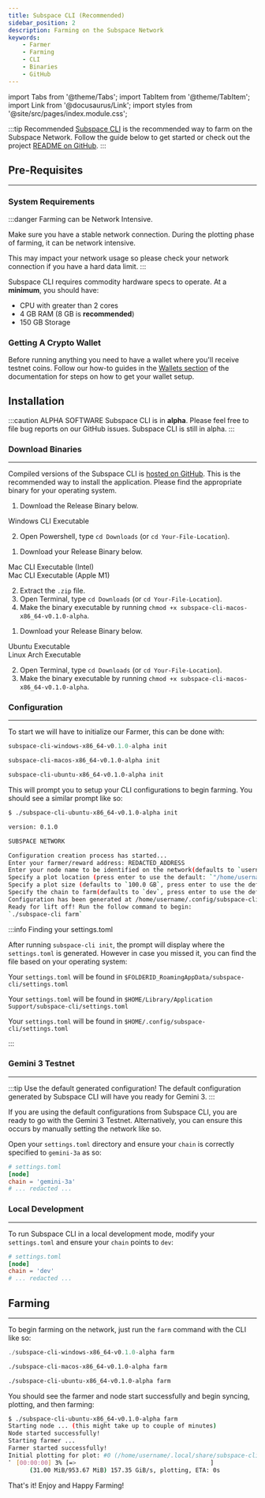 ```yaml
---
title: Subspace CLI (Recommended)
sidebar_position: 2
description: Farming on the Subspace Network
keywords:
    - Farmer
    - Farming
    - CLI
    - Binaries
    - GitHub
---
```


import Tabs from '@theme/Tabs';
import TabItem from '@theme/TabItem';
import Link from '@docusaurus/Link';
import styles from '@site/src/pages/index.module.css';


:::tip Recommended
[Subspace CLI](https://github.com/subspace/subspace-cli) is the recommended way to farm on the Subspace Network. Follow the guide below to get started or check out the project [README on GitHub](https://github.com/subspace/subspace-cli/blobl/main/README.md).
:::

## Pre-Requisites
---

### System Requirements

:::danger Farming can be Network Intensive.

Make sure you have a stable network connection. During the plotting phase of farming, it can be network intensive.

This may impact your network usage so please check your network connection if you have a hard data limit.
:::

Subspace CLI requires commodity hardware specs to operate. At a **minimum**, you should have:

* CPU with greater than 2 cores
* 4 GB RAM (8 GB is **recommended**)
* 150 GB Storage


### Getting A Crypto Wallet

Before running anything you need to have a wallet where you'll receive testnet coins. 
Follow our how-to guides in the [Wallets section](/docs/category/wallets/) of the documentation for steps on how to get your wallet setup.

## Installation

:::caution ALPHA SOFTWARE
Subspace CLI is  in **alpha**.
Please feel free to file bug reports on our GitHub issues.
Subspace CLI is still in alpha.
:::

### Download Binaries

---

Compiled versions of the Subspace CLI is [hosted on GitHub](https://github.com/subspace/subspace-cli/releases). This is the recommended way to install the application. Please find the appropriate binary for your operating system.

<Tabs groupId="OS">

<TabItem value="windows" label="🖼️ Windows" default>

1. Download the Release Binary below.
    
<div className={styles.buttons}>
    <Link
    className="button button--secondary button"
    to="https://github.com/subspace/subspace-cli/releases/download/v0.1.0-alpha/subspace-cli-windows-x86_64-v0.1.0-alpha.exe">
    Windows CLI Executable
    </Link>
</div>

2. Open Powershell, type `cd Downloads` (or `cd Your-File-Location`). 

</TabItem>

<TabItem value="macos" label="🍎macOS" default>

1. Download your Release Binary below. 

<div className={styles.buttons}>
    <Link
    className="button button--secondary button"
    to="https://github.com/subspace/subspace-cli/releases/download/v0.1.0-alpha/subspace-cli-macos-x86_64-v0.1.0-alpha.zip">
    Mac CLI Executable (Intel)
    </Link>
</div>
<div className={styles.buttons}>
    <Link
    className="button button--secondary button"
    to="https://github.com/subspace/subspace-cli/releases/download/v0.1.0-alpha/subspace-cli-macos-aarch64-v0.1.0-alpha.zip">
    Mac CLI Executable (Apple M1)
    </Link>
</div>

2. Extract the `.zip` file.
3. Open Terminal, type `cd Downloads` (or `cd Your-File-Location`).
4. Make the binary executable by running `chmod +x subspace-cli-macos-x86_64-v0.1.0-alpha`.

</TabItem>
<TabItem value="linux" label="🐧Ubuntu">

1. Download your Release Binary below. 

<div className={styles.buttons}>
    <Link
    className="button button--secondary button"
    to="https://github.com/subspace/subspace-cli/releases/download/v0.1.0-alpha/subspace-cli-Ubuntu-x86_64-v0.1.0-alpha">
    Ubuntu Executable
    </Link>
</div>
<div className={styles.buttons}>
    <Link
    className="button button--secondary button"
    to="https://github.com/subspace/subspace-cli/releases/download/v0.1.0-alpha/subspace-cli-ubuntu-aarch64-v0.1.0-alpha">
    Linux Arch Executable
    </Link>
</div>

2. Open Terminal, type `cd Downloads` (or `cd Your-File-Location`).
3. Make the binary executable by running `chmod +x subspace-cli-macos-x86_64-v0.1.0-alpha`.


</TabItem>

</Tabs>

### Configuration

---

To start we will have to initialize our Farmer, this can be done with:

<Tabs groupId="OS">
<TabItem value="windows" label="🖼️" default>

```powershell
subspace-cli-windows-x86_64-v0.1.0-alpha init
```

</TabItem>

<TabItem value="macos" label="🍎 macOS">

```bash
subspace-cli-macos-x86_64-v0.1.0-alpha init
```

</TabItem>

<TabItem value="linux" label="🐧">

```bash
subspace-cli-ubuntu-x86_64-v0.1.0-alpha init
```

</TabItem>
</Tabs>

This will prompt you to setup your CLI configurations to begin farming. You should see a similar prompt like so:

```bash
$ ./subspace-cli-ubuntu-x86_64-v0.1.0-alpha init

version: 0.1.0

SUBSPACE NETWORK

Configuration creation process has started...
Enter your farmer/reward address: REDACTED_ADDRESS
Enter your node name to be identified on the network(defaults to `username`, press enter to use the default):
Specify a plot location (press enter to use the default: `"/home/username/.local/share/subspace-cli/plots"`):
Specify a plot size (defaults to `100.0 GB`, press enter to use the default):
Specify the chain to farm(defaults to `dev`, press enter to use the default):
Configuration has been generated at /home/username/.config/subspace-cli
Ready for lift off! Run the follow command to begin:
`./subspace-cli farm`
```

:::info Finding your settings.toml

After running `subspace-cli init`, the prompt will display where the `settings.toml` is generated. However in case you missed it, you can find the file based on your operating system:

<Tabs groupId="OS">
<TabItem value="windows" label="🖼️ Windows" default>

Your `settings.toml` will be found in `$FOLDERID_RoamingAppData/subspace-cli/settings.toml`

</TabItem>

<TabItem value="macos" label="🍎macOS">

Your `settings.toml` will be found in `$HOME/Library/Application Support/subspace-cli/settings.toml`

</TabItem>

<TabItem value="linux" label="🐧Ubuntu">

Your `settings.toml` will be found in `$HOME/.config/subspace-cli/settings.toml`

</TabItem>
</Tabs>

:::






### Gemini 3 Testnet

---

:::tip Use the default generated configuration!
The default configuration generated by Subspace CLI will have you ready for Gemini 3.
:::

If you are using the default configurations from Subspace CLI, you are ready to go with the Gemini 3 Testnet. Alternatively, you can ensure this occurs by manually setting the network like so.

Open your `settings.toml` directory and ensure your `chain` is correctly specified to `gemini-3a` as so:


```toml
# settings.toml
[node]
chain = 'gemini-3a'
# ... redacted ... 
```

### Local Development

---

To run Subspace CLI in a local development mode, modify your `settings.toml` and ensure your `chain` points to `dev`:

```toml
# settings.toml
[node]
chain = 'dev'
# ... redacted ... 
```

## Farming

---

To begin farming on the network, just run the `farm` command with the CLI like so:

<Tabs groupId="OS">
<TabItem value="windows" label="🖼️ Windows" default>

```powershell
./subspace-cli-windows-x86_64-v0.1.0-alpha farm
```

</TabItem>

<TabItem value="macos" label="🍎 macOS">

```bash
./subspace-cli-macos-x86_64-v0.1.0-alpha farm
```

</TabItem>

<TabItem value="linux" label="🐧 Ubuntu">

```bash
./subspace-cli-ubuntu-x86_64-v0.1.0-alpha farm
```

</TabItem>
</Tabs>

You should see the farmer and node start successfully and begin syncing, plotting, and then farming:

```bash
$ ./subspace-cli-ubuntu-x86_64-v0.1.0-alpha farm
Starting node ... (this might take up to couple of minutes)
Node started successfully!
Starting farmer ...
Farmer started successfully!
Initial plotting for plot: #0 (/home/username/.local/share/subspace-cli/plots)
⠁ [00:00:00] 3% [=>                                      ]
      (31.00 MiB/953.67 MiB) 157.35 GiB/s, plotting, ETA: 0s 
```

That's it! Enjoy and Happy Farming!
